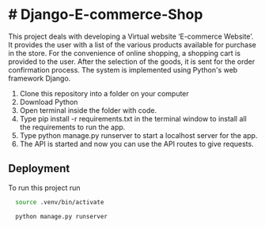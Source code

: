 # # Django-E-commerce-Shop
This project deals with developing a Virtual website ‘E-commerce Website’. It provides the user with a list of the various products available for
 purchase in the store. For the convenience of online shopping, a shopping cart is provided to the user. After the selection of the goods, it is
  sent for the order confirmation process. The system is implemented using Python's web framework Django.

1. Clone this repository into a folder on your computer
2. Download Python
3. Open terminal inside the folder with code.
4. Type pip install -r requirements.txt in the terminal window to install all the requirements to run the app.
5. Type python manage.py runserver to start a localhost server for the app.
6. The API is started and now you can use the API routes to give requests.

## Deployment

To run this project run

```bash
  source .venv/bin/activate
```
```bash
  python manage.py runserver



